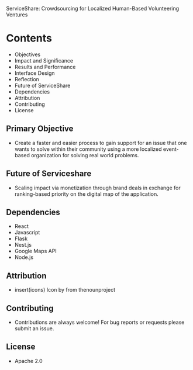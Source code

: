 ServiceShare: Crowdsourcing for Localized Human-Based Volunteering Ventures

# Contents

* Objectives
* Impact and Significance
*  Results and Performance
*  Interface Design
*  Reflection
*  Future of ServiceShare
*  Dependencies
*  Attribution
*  Contributing
*  License

## Primary Objective
* Create a faster and easier process to gain support for an issue that one wants to solve within their community using a more localized event-based organization for solving real world problems.

## Future of Serviceshare

* Scaling impact via monetization through brand deals in exchange for ranking-based priority on the digital map of the application.

## Dependencies

* React
* Javascript
* Flask
* Nest.js
* Google Maps API
* Node.js

## Attribution

* insert(icons) Icon by from thenounproject

## Contributing

* Contributions are always welcome! For bug reports or requests please submit an issue.

## License
* Apache 2.0
